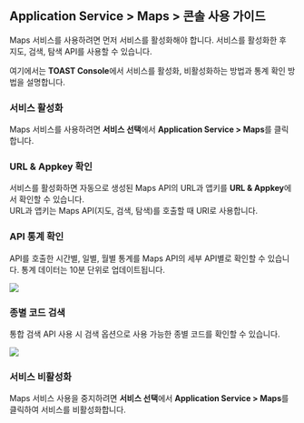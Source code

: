 ## Application Service > Maps > 콘솔 사용 가이드

Maps 서비스를 사용하려면 먼저 서비스를 활성화해야 합니다. 서비스를 활성화한 후 지도, 검색, 탐색 API를 사용할 수 있습니다.

여기에서는 **TOAST Console**에서 서비스를 활성화, 비활성화하는 방법과 통계 확인 방법을 설명합니다.

### 서비스 활성화

Maps 서비스를 사용하려면 **서비스 선택**에서 **Application Service > Maps**를 클릭합니다.

### URL & Appkey 확인
서비스를 활성화하면 자동으로 생성된 Maps API의 URL과 앱키를 **URL & Appkey**에서 확인할 수 있습니다.<br>
URL과 앱키는 Maps API(지도, 검색, 탐색)를 호출할 때 URI로 사용합니다.

###  API 통계 확인
API를 호출한 시간별, 일별, 월별 통계를 Maps API의 세부 API별로 확인할 수 있습니다.
통계 데이터는 10분 단위로 업데이트됩니다.

![](http://static.toastoven.net/prod_maps/img_02.JPG)

### 종별 코드 검색
통합 검색 API 사용 시 검색 옵션으로 사용 가능한 종별 코드를 확인할 수 있습니다.

![](http://static.toastoven.net/prod_maps/img_03.JPG)

### 서비스 비활성화
Maps 서비스 사용을 중지하려면 **서비스 선택**에서 **Application Service > Maps**를 클릭하여 서비스를 비활성화합니다.
